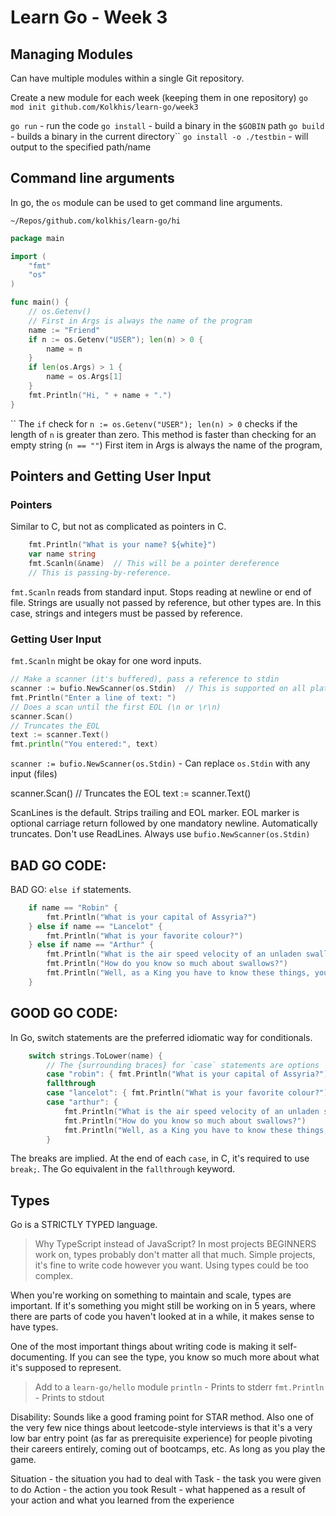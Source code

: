 
# Learn Go - Week 3

## Managing Modules
Can have multiple modules within a single Git repository.


Create a new module for each week (keeping them in one repository)
`go mod init github.com/Kolkhis/learn-go/week3`

`go run` - run the code
`go install` - build a binary in the `$GOBIN` path
`go build` - builds a binary in the current directory``
`go install -o ./testbin` - will output to the specified path/name


## Command line arguments
In go, the `os` module can be used to get command line arguments.

`~/Repos/github.com/kolkhis/learn-go/hi`
```go
package main

import (
	"fmt"
	"os"
)

func main() {
    // os.Getenv()
    // First in Args is always the name of the program
    name := "Friend"
    if n := os.Getenv("USER"); len(n) > 0 {
        name = n
    }
    if len(os.Args) > 1 {
        name = os.Args[1] 
    }
    fmt.Println("Hi, " + name + ".")
}
```
``
The `if` check for `n := os.Getenv("USER"); len(n) > 0` checks if the length of `n` is greater than zero. 
This method is faster than checking for an empty string (`n == ""`)
First item in Args is always the name of the program, 

## Pointers and Getting User Input

### Pointers
Similar to C, but not as complicated as pointers in C.
```go
    fmt.Println("What is your name? ${white}")
    var name string
    fmt.Scanln(&name)  // This will be a pointer dereference
    // This is passing-by-reference. 
```
`fmt.Scanln` reads from standard input. Stops reading at newline or end of file.
Strings are usually not passed by reference, but other types are.
In this case, strings and integers must be passed by reference.


### Getting User Input
`fmt.Scanln` might be okay for one word inputs.
```go
// Make a scanner (it's buffered), pass a reference to stdin
scanner := bufio.NewScanner(os.Stdin)  // This is supported on all platforms. 
fmt.Println("Enter a line of text: ")
// Does a scan until the first EOL (\n or \r\n)
scanner.Scan() 
// Truncates the EOL
text := scanner.Text()  
fmt.println("You entered:", text)
```

`scanner := bufio.NewScanner(os.Stdin)` - Can replace `os.Stdin` with any input (files)

scanner.Scan() 
// Truncates the EOL
text := scanner.Text()  

ScanLines is the default. Strips trailing and EOL marker. EOL marker is optional carriage return
followed by one mandatory newline. Automatically truncates. Don't use ReadLines.
Always use `bufio.NewScanner(os.Stdin)`

## BAD GO CODE:
BAD GO: `else if` statements.
```go
    if name == "Robin" {
        fmt.Println("What is your capital of Assyria?")
    } else if name == "Lancelot" {
        fmt.Println("What is your favorite colour?")
    } else if name == "Arthur" {
        fmt.Println("What is the air speed velocity of an unladen swallow?")
        fmt.Println("How do you know so much about swallows?")
        fmt.Println("Well, as a King you have to know these things, you know.")
    }
```
## GOOD GO CODE:
In Go, switch statements are the preferred idiomatic way for conditionals.
```go
    switch strings.ToLower(name) {
        // The {surrounding braces} for `case` statements are options
        case "robin": { fmt.Println("What is your capital of Assyria?") } 
        fallthrough
        case "lancelot": { fmt.Println("What is your favorite colour?") } 
        case "arthur": {
            fmt.Println("What is the air speed velocity of an unladen swallow?")
            fmt.Println("How do you know so much about swallows?")
            fmt.Println("Well, as a King you have to know these things, you know.")
        }
```
The breaks are implied. At the end of each `case`, in C, it's required to use `break;`.
The Go equivalent in the `fallthrough` keyword.


## Types
Go is a STRICTLY TYPED language.
> Why TypeScript instead of JavaScript?
In most projects BEGINNERS work on, types probably don't matter all that much.
Simple projects, it's fine to write code however you want. Using types could be too complex.

When you're working on something to maintain and scale, types are important.
If it's something you might still be working on in 5 years, where there are
parts of code you haven't looked at in a while, it makes sense to have types.

One of the most important things about writing code is making it self-documenting. 
If you can see the type, you know so much more about what it's supposed to represent.


> Add to a `learn-go/hello` module
`println` - Prints to stderr
`fmt.Println` - Prints to stdout


Disability:
Sounds like a good framing point for STAR method.
Also one of the very few nice things about leetcode-style interviews is
that it's a very low bar entry point (as far as prerequisite experience) for
people pivoting their careers entirely, coming out of bootcamps, etc.
As long as you play the game.

Situation - the situation you had to deal with 
Task - the task you were given to do 
Action - the action you took 
Result - what happened as a result of your action and what you learned from the experience

